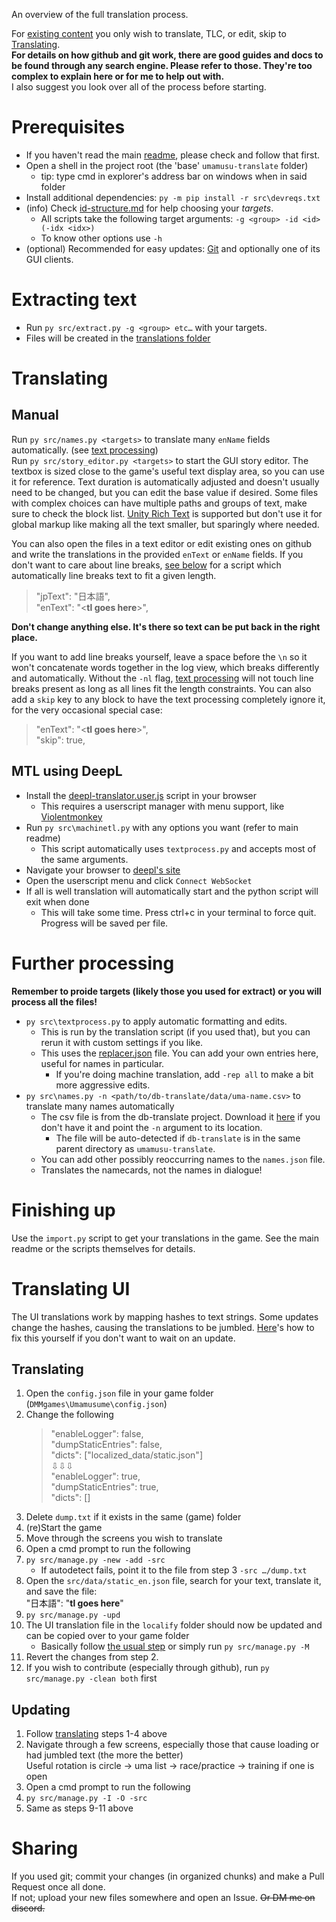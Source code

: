An overview of the full translation process.

For [existing content](translations/) you only wish to translate, TLC, or edit, skip to [Translating](#Translating).  
**For details on how github and git work, there are good guides and docs to be found through any search engine. Please refer to those. They're too complex to explain here or for me to help out with.**  
I also suggest you look over all of the process before starting.

# Prerequisites
- If you haven't read the main [readme](readme.md), please check and follow that first.
- Open a shell in the project root (the 'base' `umamusu-translate` folder)
    - tip: type cmd in explorer's address bar on windows when in said folder
- Install additional  dependencies: `py -m pip install -r src\devreqs.txt`
- (info) Check [id-structure.md](id-structure.md) for help choosing your *targets*.
    - All scripts take the following target arguments: `-g <group> -id <id> (-idx <idx>)`
    - To know other options use `-h`
- (optional) Recommended for easy updates: [Git](https://git-scm.com/downloads) and optionally one of its GUI clients.

# Extracting text
- Run `py src/extract.py -g <group> etc…` with your targets.
- Files will be created in the [translations folder](translations/)

# Translating
## Manual
Run `py src/names.py <targets>` to translate many `enName` fields automatically. (see [text processing](#further-processing))  
Run `py src/story_editor.py <targets>` to start the GUI story editor. The textbox is sized close to the game's useful text display area, so you can use it for reference.
Text duration is automatically adjusted and doesn't usually need to be changed, but you can edit the base value if desired.
Some files with complex choices can have multiple paths and groups of text, make sure to check the block list.
[Unity Rich Text](https://docs.unity3d.com/Packages/com.unity.ugui@1.0/manual/StyledText.html) is supported but don't use it for global markup like making all the text smaller, but sparingly where needed.

You can also open the files in a text editor or edit existing ones on github and write the translations in the provided `enText` or `enName` fields.
If you don't want to care about line breaks, [see below](#further-processing) for a script which automatically line breaks text to fit a given length.  
> "jpText": "日本語",  
> "enText": "\<**tl goes here**\>",

**Don't change anything else. It's there so text can be put back in the right place.**   

If you want to add line breaks yourself, leave a space before the `\n` so it won't concatenate words together in the log view, which breaks differently and automatically.
Without the `-nl` flag, [text processing](#further-processing) will not touch line breaks present as long as all lines fit the length constraints.
You can also add a `skip` key to any block to have the text processing completely ignore it, for the very occasional special case:  
> "enText": "\<**tl goes here**\>",  
> "skip": true,

## MTL using DeepL
- Install the [deepl-translator.user.js](https://cdn.jsdelivr.net/gh/noccu/umamusu-translate@master/src/deepl-translator.user.js) script in your browser
    - This requires a userscript manager with menu support, like [Violentmonkey](https://violentmonkey.github.io/)
- Run `py src\machinetl.py` with any options you want (refer to main readme)
    - This script automatically uses `textprocess.py` and accepts most of the same arguments.
- Navigate your browser to [deepl's site](https://www.deepl.com/en/translator)
- Open the userscript menu and click `Connect WebSocket`
- If all is well translation will automatically start and the python script will exit when done
    - This will take some time. Press ctrl+c in your terminal to force quit. Progress will be saved per file.

# Further processing    
**Remember to proide targets (likely those you used for extract) or you will process all the files!**
- `py src\textprocess.py` to apply automatic formatting and edits.
    - This is run by the translation script (if you used that), but you can rerun it with custom settings if you like.
    - This uses the [replacer.json](src/data/replacer.json) file. You can add your own entries here, useful for names in particular.
        - If you're doing machine translation, add `-rep all` to make a bit more aggressive edits.
- `py src\names.py -n <path/to/db-translate/data/uma-name.csv>` to translate many names automatically
    - The csv file is from the db-translate project. Download it [here](https://github.com/noccu/umamusume-db-translate/blob/playtest/src/data/uma-name.csv) if you don't have it and point the `-n` argument to its location.
        - The file will be auto-detected if `db-translate` is in the same parent directory as `umamusu-translate`.
    - You can add other possibly reoccurring names to the `names.json` file.
    - Translates the namecards, not the names in dialogue!

# Finishing up
Use the `import.py` script to get your translations in the game. See the main readme or the scripts themselves for details.

# Translating UI
The UI translations work by mapping hashes to text strings.
Some updates change the hashes, causing the translations to be jumbled.
[Here](#updating)'s how to fix this yourself if you don't want to wait on an update.

## Translating
1. Open the `config.json` file in your game folder (`DMMgames\Umamusume\config.json`)
1. Change the following
    > "enableLogger": false,  
    > "dumpStaticEntries": false,  
    > "dicts": ["localized_data/static.json"]  
    > ⇩⇩⇩  
    > "enableLogger": true,  
    > "dumpStaticEntries": true,  
    > "dicts": []
1. Delete `dump.txt` if it exists in the same (game) folder
1. (re)Start the game
1. Move through the screens you wish to translate
1. Open a cmd prompt to run the following
1. `py src/manage.py -new -add -src`
   - If autodetect fails, point it to the file from step 3 `-src …/dump.txt`
1. Open the `src/data/static_en.json` file, search for your text, translate it, and save the file:  
   "日本語": "**tl goes here**"
1. `py src/manage.py -upd`
1. The UI translation file in the `localify` folder should now be updated and can be copied over to your game folder
    - Basically follow [the usual step](README.md#basic-usage) or simply run `py src/manage.py -M`
1. Revert the changes from step 2.
1. If you wish to contribute (especially through github), run `py src/manage.py -clean both` first

## Updating
1. Follow [translating](#translating) steps 1-4 above
1. Navigate through a few screens, especially those that cause loading or had jumbled text (the more the better)  
   Useful rotation is circle -> uma list -> race/practice -> training if one is open
1. Open a cmd prompt to run the following
1. `py src/manage.py -I -O -src`  
1. Same as steps 9-11 above

# Sharing
If you used git; commit your changes (in organized chunks) and make a Pull Request once all done.  
If not; upload your new files somewhere and open an Issue. ~~Or DM me on discord.~~
